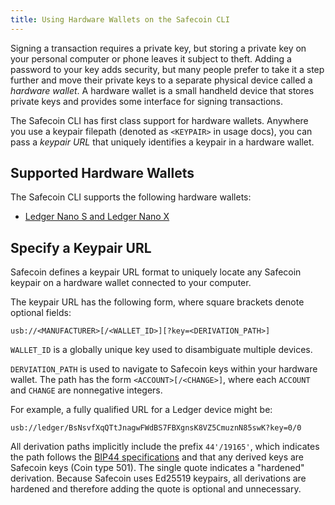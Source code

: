 ```yaml
---
title: Using Hardware Wallets on the Safecoin CLI
---
```


Signing a transaction requires a private key, but storing a private
key on your personal computer or phone leaves it subject to theft.
Adding a password to your key adds security, but many people prefer
to take it a step further and move their private keys to a separate
physical device called a _hardware wallet_. A hardware wallet is a
small handheld device that stores private keys and provides some
interface for signing transactions.

The Safecoin CLI has first class support for hardware wallets. Anywhere
you use a keypair filepath (denoted as `<KEYPAIR>` in usage docs), you
can pass a _keypair URL_ that uniquely identifies a keypair in a
hardware wallet.

## Supported Hardware Wallets

The Safecoin CLI supports the following hardware wallets:

- [Ledger Nano S and Ledger Nano X](hardware-wallets/ledger.md)

## Specify a Keypair URL

Safecoin defines a keypair URL format to uniquely locate any Safecoin keypair on a
hardware wallet connected to your computer.

The keypair URL has the following form, where square brackets denote optional
fields:

```text
usb://<MANUFACTURER>[/<WALLET_ID>][?key=<DERIVATION_PATH>]
```

`WALLET_ID` is a globally unique key used to disambiguate multiple devices.

`DERVIATION_PATH` is used to navigate to Safecoin keys within your hardware wallet.
The path has the form `<ACCOUNT>[/<CHANGE>]`, where each `ACCOUNT` and `CHANGE`
are nonnegative integers.

For example, a fully qualified URL for a Ledger device might be:

```text
usb://ledger/BsNsvfXqQTtJnagwFWdBS7FBXgnsK8VZ5CmuznN85swK?key=0/0
```

All derivation paths implicitly include the prefix `44'/19165'`, which indicates
the path follows the [BIP44 specifications](https://github.com/bitcoin/bips/blob/master/bip-0044.mediawiki)
and that any derived keys are Safecoin keys (Coin type 501). The single quote
indicates a "hardened" derivation. Because Safecoin uses Ed25519 keypairs, all
derivations are hardened and therefore adding the quote is optional and
unnecessary.
